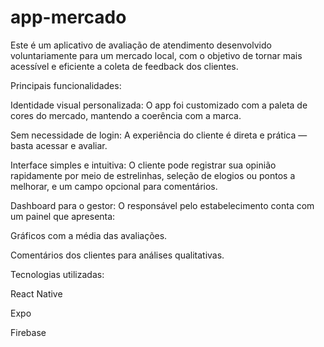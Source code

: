 # app-mercado
Este é um aplicativo de avaliação de atendimento desenvolvido voluntariamente para um mercado local, com o objetivo de tornar mais acessível e eficiente a coleta de feedback dos clientes.

 Principais funcionalidades:

Identidade visual personalizada: O app foi customizado com a paleta de cores do mercado, mantendo a coerência com a marca.

Sem necessidade de login: A experiência do cliente é direta e prática — basta acessar e avaliar.

Interface simples e intuitiva: O cliente pode registrar sua opinião rapidamente por meio de estrelinhas, seleção de elogios ou pontos a melhorar, e um campo opcional para comentários.

Dashboard para o gestor: O responsável pelo estabelecimento conta com um painel que apresenta:

Gráficos com a média das avaliações.

Comentários dos clientes para análises qualitativas.

 Tecnologias utilizadas:

React Native

Expo

Firebase
